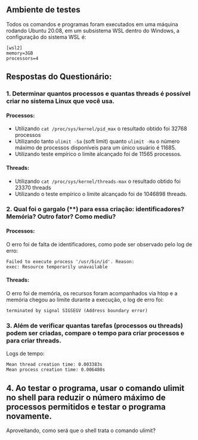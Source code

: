 ## Ambiente de testes
Todos os comandos e programas foram executados em uma máquina rodando Ubuntu 20.08, em um subsistema WSL dentro do Windows, a configuração do sistema WSL é:

```ìni
[wsl2]
memory=3GB
processors=4
```

## Respostas do Questionário:
### 1. Determinar quantos processos e quantas threads é possível criar no sistema Linux que você usa.

#### Processos:
  - Utilizando ```cat /proc/sys/kernel/pid_max``` o resultado obtido foi 32768 processos
  - Utilizando tanto ```ulimit -Sa``` (soft limit) quanto ```ulimit -Ha``` o número máximo de processos disponíveis para um único usuário é 11685.
  - Utilizando teste empírico o limite alcançado foi de 11565 processos.
  
#### Threads:
  - Utilizando ```cat /proc/sys/kernel/threads-max``` o resultado obtido foi 23370 threads
  - Utilizando o teste empírico o limite alcançado foi de 1046898 threads.

### 2. Qual foi o gargalo (**) para essa criação: identificadores? Memória? Outro fator? Como mediu?

#### Processos:
O erro foi de falta de identificadores, como pode ser observado pelo log de erro:
```
Failed to execute process '/usr/bin/id'. Reason:
exec: Resource temporarily unavailable
```   

#### Threads:
O erro foi de memória, os recursos foram acompanhados via htop e a memória chegou ao limite durante a execução, o log de erro foi:
```
terminated by signal SIGSEGV (Address boundary error)
```

### 3. Além de  verificar quantas tarefas (processos ou threads) podem ser criadas, compare o tempo para criar processos e para criar threads. 

Logs de tempo:
```
Mean thread creation time: 0.003383s
Mean process creation time: 0.006480s
```
## 4. Ao testar o programa, usar o comando ulimit no shell para reduzir o número máximo de processos permitidos e testar o programa novamente.
   Aproveitando, como será que o shell trata o comando ulimit?
